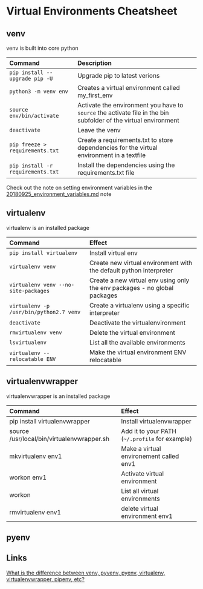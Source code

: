 # Virtual Environments Cheatsheet

## venv
venv is built into core python

| Command| Description |
| :-- | :-- |
| `pip install --upgrade pip -U` | Upgrade pip to latest verions |
| ```python3 -m venv env``` | Creates a virtual environment called my_first_env |
| ```source env/bin/activate``` | Activate the environment you have to ```source``` the activate file in the bin subfolder of the virtual environment |
| ```deactivate``` | Leave the venv |
| ```pip freeze > requirements.txt``` | Create a requirements.txt to store dependencies for the virtual environment in a textfile |
| ```pip install -r requirements.txt``` | Install the dependencies using the requirements.txt file |


Check out the note on setting environment variables in the [20180925_environment_variables.md](https://github.com/bliiir/journal/blob/master/notes/20180925_environment_variables.md) note


## virtualenv
virtualenv is an installed package

| Command | Effect |
| :-- | :-- |
| `pip install virtualenv` | Install virtual env |
| `virtualenv venv` | Create new virtual environment with the default python interpreter |
| `virtualenv venv --no-site-packages` | Create a new virtual env using only the env packages - no global packages |
| `virtualenv -p /usr/bin/python2.7 venv` | Create a virtualenv using a specific interpreter
| `deactivate` | Deactivate the virtualenvironment
| `rmvirtualenv venv` | Delete the virtual environment |
| `lsvirtualenv` | List all the available environments |
| `virtualenv --relocatable ENV` | Make the virtual environment ENV relocatable |


## virtualenvwrapper
virtualenvwrapper is an installed package

| Command | Effect |
| :-- | :-- |
| pip install virtualenvwrapper | Install virtualenvwrapper |
| source /usr/local/bin/virtualenvwrapper.sh | Add it to your PATH (`~/.profile` for example) |
| mkvirtualenv env1 | Make a virtual environement called env1 |
| workon env1 | Activate virtual environment |
| workon | List all virtual environments |
| rmvirtualenv env1 | delete virtual environment env1 |





## pyenv




## Links

[What is the difference between venv, pyvenv, pyenv, virtualenv, virtualenvwrapper, pipenv, etc?](https://stackoverflow.com/questions/41573587/what-is-the-difference-between-venv-pyvenv-pyenv-virtualenv-virtualenvwrappe)
